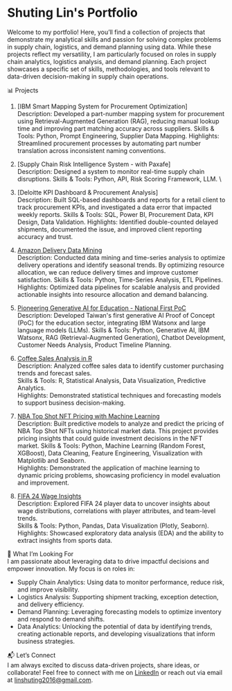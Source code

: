 # Shuting Lin's Portfolio

Welcome to my portfolio! Here, you’ll find a collection of projects that demonstrate my analytical skills and passion for solving complex problems in supply chain, logistics, and demand planning using data. While these projects reflect my versatility, I am particularly focused on roles in supply chain analytics, logistics analysis, and demand planning. Each project showcases a specific set of skills, methodologies, and tools relevant to data-driven decision-making in supply chain operations.

📊 Projects

1. [IBM Smart Mapping System for Procurement Optimization]  
Description: Developed a part-number mapping system for procurement using Retrieval-Augmented Generation (RAG), reducing manual lookup time and improving part matching accuracy across suppliers.
Skills & Tools: Python, Prompt Engineering, Supplier Data Mapping.
Highlights: Streamlined procurement processes by automating part number translation across inconsistent naming conventions.

2. [Supply Chain Risk Intelligence System - with Paxafe]  
Description: Designed a system to monitor real-time supply chain disruptions. Skills & Tools: Python, API, Risk Scoring Framework, LLM. \

3. [Deloitte KPI Dashboard & Procurement Analysis]  
Description: Built SQL-based dashboards and reports for a retail client to track procurement KPIs, and investigated a data error that impacted weekly reports.
Skills & Tools: SQL, Power BI, Procurement Data, KPI Design, Data Validation.
Highlights: Identified double-counted delayed shipments, documented the issue, and improved client reporting accuracy and trust.

4. [Amazon Delivery Data Mining](https://github.com/shooshooting/Amazon_Delivery_Data_Mining)  
Description: Conducted data mining and time-series analysis to optimize delivery operations and identify seasonal trends. By optimizing resource allocation, we can reduce delivery times and improve customer satisfaction. 
Skills & Tools: Python, Time-Series Analysis, ETL Pipelines.  
Highlights: Optimized data pipelines for scalable analysis and provided actionable insights into resource allocation and demand balancing.  

5. [Pioneering Generative AI for Education - National First PoC](https://github.com/shooshooting/Pioneering_Generative_AI_for_Education)  
Description: Developed Taiwan's first generative AI Proof of Concept (PoC) for the education sector, integrating IBM Watsonx and large language models (LLMs).
Skills & Tools: Python, Generative AI, IBM Watsonx, RAG (Retrieval-Augmented Generation), Chatbot Development, Customer Needs Analysis, Product Timeline Planning.

6. [Coffee Sales Analysis in R](https://github.com/shooshooting/Coffee_Sale_Analysis_R)  
Description: Analyzed coffee sales data to identify customer purchasing trends and forecast sales.   
Skills & Tools: R, Statistical Analysis, Data Visualization, Predictive Analytics.  
Highlights: Demonstrated statistical techniques and forecasting models to support business decision-making. 

7. [NBA Top Shot NFT Pricing with Machine Learning](https://github.com/shooshooting/NBA_TopShot_NFT_ML)  
Description: Built predictive models to analyze and predict the pricing of NBA Top Shot NFTs using historical market data. This project provides pricing insights that could guide investment decisions in the NFT market.
Skills & Tools: Python, Machine Learning (Random Forest, XGBoost), Data Cleaning, Feature Engineering, Visualization with Matplotlib and Seaborn.  
Highlights: Demonstrated the application of machine learning to dynamic pricing problems, showcasing proficiency in model evaluation and improvement.  

8. [FIFA 24 Wage Insights](https://github.com/shooshooting/FIFA_24_Wage_Insights)  
Description: Explored FIFA 24 player data to uncover insights about wage distributions, correlations with player attributes, and team-level trends.  
Skills & Tools: Python, Pandas, Data Visualization (Plotly, Seaborn).  
Highlights: Showcased exploratory data analysis (EDA) and the ability to extract insights from sports data.  



🎯 What I’m Looking For  
I am passionate about leveraging data to drive impactful decisions and empower innovation. My focus is on roles in:  

- Supply Chain Analytics: Using data to monitor performance, reduce risk, and improve visibility.
- Logistics Analysis: Supporting shipment tracking, exception detection, and delivery efficiency.
- Demand Planning: Leveraging forecasting models to optimize inventory and respond to demand shifts.
- Data Analytics: Unlocking the potential of data by identifying trends, creating actionable reports, and developing visualizations that inform business strategies.  



📬 Let’s Connect  
I am always excited to discuss data-driven projects, share ideas, or collaborate! Feel free to connect with me on [LinkedIn](https://www.linkedin.com/in/shu-ting-lin/) or reach out via email at linshuting2016@gmail.com.


